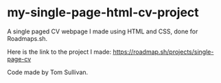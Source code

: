 # my-single-page-html-cv-project
A single paged CV webpage I made using HTML and CSS, done for Roadmaps.sh.

Here is the link to the project I made: https://roadmap.sh/projects/single-page-cv

Code made by Tom Sullivan.
